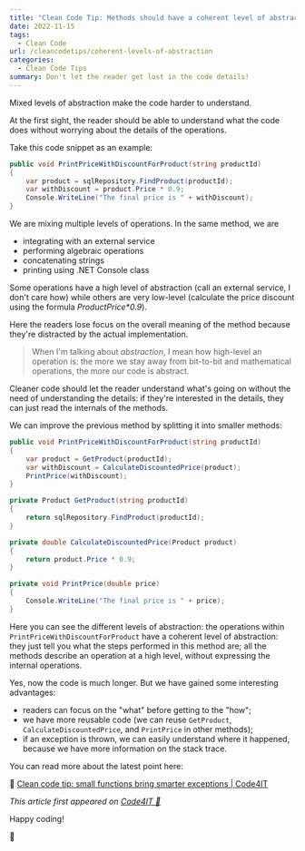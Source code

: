 ```yaml
---
title: "Clean Code Tip: Methods should have a coherent level of abstraction"
date: 2022-11-15
tags:
  - Clean Code
url: /cleancodetips/coherent-levels-of-abstraction
categories:
  - Clean Code Tips
summary: Don't let the reader get lost in the code details!
---
```


Mixed levels of abstraction make the code harder to understand.

At the first sight, the reader should be able to understand what the code does without worrying about the details of the operations.

Take this code snippet as an example:

```cs
public void PrintPriceWithDiscountForProduct(string productId)
{
    var product = sqlRepository.FindProduct(productId);
    var withDiscount = product.Price * 0.9;
    Console.WriteLine("The final price is " + withDiscount);
}
```

We are mixing multiple levels of operations. In the same method, we are

- integrating with an external service
- performing algebraic operations
- concatenating strings
- printing using .NET Console class

Some operations have a high level of abstraction (call an external service, I don't care how) while others are very low-level (calculate the price discount using the formula _ProductPrice\*0.9_).

Here the readers lose focus on the overall meaning of the method because they're distracted by the actual implementation.

> When I'm talking about _abstraction_, I mean how high-level an operation is: the more we stay away from bit-to-bit and mathematical operations, the more our code is abstract.

Cleaner code should let the reader understand what's going on without the need of understanding the details: if they're interested in the details, they can just read the internals of the methods.

We can improve the previous method by splitting it into smaller methods:

```cs
public void PrintPriceWithDiscountForProduct(string productId)
{
    var product = GetProduct(productId);
    var withDiscount = CalculateDiscountedPrice(product);
    PrintPrice(withDiscount);
}

private Product GetProduct(string productId)
{
    return sqlRepository.FindProduct(productId);
}

private double CalculateDiscountedPrice(Product product)
{
    return product.Price * 0.9;
}

private void PrintPrice(double price)
{
    Console.WriteLine("The final price is " + price);
}
```

Here you can see the different levels of abstraction: the operations within `PrintPriceWithDiscountForProduct` have a coherent level of abstraction: they just tell you what the steps performed in this method are; all the methods describe an operation at a high level, without expressing the internal operations.

Yes, now the code is much longer. But we have gained some interesting advantages:

- readers can focus on the "what" before getting to the "how";
- we have more reusable code (we can reuse `GetProduct`, `CalculateDiscountedPrice`, and `PrintPrice` in other methods);
- if an exception is thrown, we can easily understand where it happened, because we have more information on the stack trace.

You can read more about the latest point here:

🔗 [Clean code tip: small functions bring smarter exceptions | Code4IT](https://www.code4it.dev/cleancodetips/smaller-functions-smarter-exceptions)

_This article first appeared on [Code4IT 🐧](https://www.code4it.dev/)_

Happy coding!

🐧
